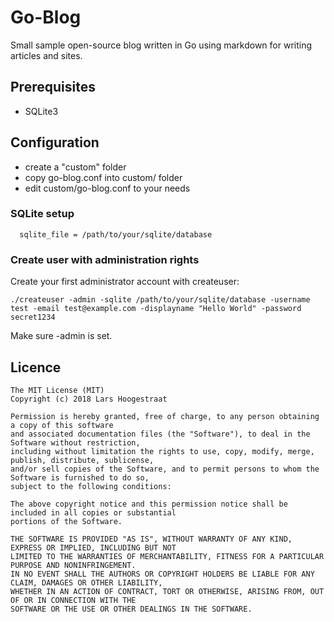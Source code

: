 Go-Blog
====

Small sample open-source blog written in Go using markdown for writing articles and sites.

Prerequisites
--------

 * SQLite3


Configuration
--------
 * create a "custom" folder
 * copy go-blog.conf into custom/ folder
 * edit custom/go-blog.conf to your needs

### SQLite setup ###

~~~
  sqlite_file = /path/to/your/sqlite/database
~~~


### Create user with administration rights ###

Create your first administrator account with createuser:

~~~
./createuser -admin -sqlite /path/to/your/sqlite/database -username test -email test@example.com -displayname "Hello World" -password secret1234
~~~

Make sure -admin is set.

Licence
-------
    The MIT License (MIT)
    Copyright (c) 2018 Lars Hoogestraat

    Permission is hereby granted, free of charge, to any person obtaining a copy of this software
    and associated documentation files (the "Software"), to deal in the Software without restriction,
    including without limitation the rights to use, copy, modify, merge, publish, distribute, sublicense,
    and/or sell copies of the Software, and to permit persons to whom the Software is furnished to do so,
    subject to the following conditions:

    The above copyright notice and this permission notice shall be included in all copies or substantial
    portions of the Software.

    THE SOFTWARE IS PROVIDED "AS IS", WITHOUT WARRANTY OF ANY KIND, EXPRESS OR IMPLIED, INCLUDING BUT NOT
    LIMITED TO THE WARRANTIES OF MERCHANTABILITY, FITNESS FOR A PARTICULAR PURPOSE AND NONINFRINGEMENT.
    IN NO EVENT SHALL THE AUTHORS OR COPYRIGHT HOLDERS BE LIABLE FOR ANY CLAIM, DAMAGES OR OTHER LIABILITY,
    WHETHER IN AN ACTION OF CONTRACT, TORT OR OTHERWISE, ARISING FROM, OUT OF OR IN CONNECTION WITH THE
    SOFTWARE OR THE USE OR OTHER DEALINGS IN THE SOFTWARE.
